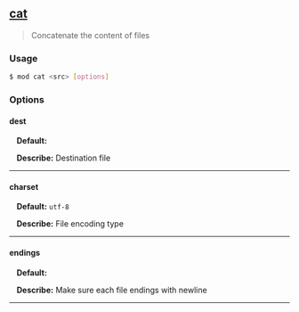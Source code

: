 ## <a href="#cat" name="cat">cat</a>
> Concatenate the content of files

### Usage

```sh
$ mod cat <src> [options]
```

### Options

#### dest

<p> <b>&nbsp;&nbsp;&nbsp;&nbsp;Default:</b> <code><src></code></p>
<p> <b>&nbsp;&nbsp;&nbsp;&nbsp;Describe:</b> Destination file</p>
<hr>

#### charset

<p> <b>&nbsp;&nbsp;&nbsp;&nbsp;Default:</b> <code>utf-8</code></p>
<p> <b>&nbsp;&nbsp;&nbsp;&nbsp;Describe:</b> File encoding type</p>
<hr>

#### endings

<p> <b>&nbsp;&nbsp;&nbsp;&nbsp;Default:</b> <code>
</code></p>
<p> <b>&nbsp;&nbsp;&nbsp;&nbsp;Describe:</b> Make sure each file endings with newline</p>
<hr>







